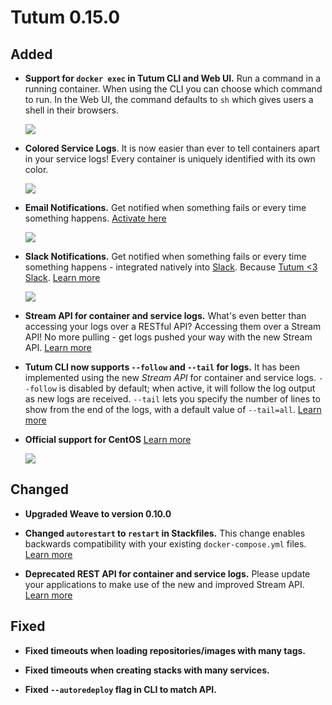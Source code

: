 # Tutum 0.15.0

## Added 

- **Support for `docker exec` in Tutum CLI and Web UI.** Run a command in a running container. When using the CLI you can choose which command to run. In the Web UI, the command defaults to `sh` which gives users a shell in their browsers.
 
  ![](http://s.tutum.co/changelog/0.15.0/docker-exec-ui.gif)
  
- **Colored Service Logs**. It is now easier than ever to tell containers apart in your service logs! Every container is uniquely identified with its own color.

  ![](http://s.tutum.co/changelog/0.15.0/colored_logs.gif)

- **Email Notifications.** Get notified when something fails or every time something happens. [Activate here](https://dashboard.tutum.co/account/#container-notifications)

  ![](http://s.tutum.co/changelog/0.15.0/email.png)

- **Slack Notifications.** Get notified when something fails or every time something happens - integrated natively into [Slack](http://slack.com). Because [Tutum <3 Slack](https://tutum-community.slack.com/). [Learn more](https://support.tutum.co/support/solutions/articles/5000626929)

  ![](http://s.tutum.co/changelog/0.15.0/slack.png)

- **Stream API for container and service logs.** What's even better than accessing your logs over a RESTful API? Accessing them over a Stream API! No more pulling - get logs pushed your way with the new Stream API. [Learn more](https://docs.tutum.co/v2/api/?shell#get-the-logs-of-a-container)
 
- **Tutum CLI now supports `--follow` and `--tail` for logs.** It has been implemented using the new *Stream API* for container and service logs. `--follow` is disabled by default; when active, it will follow the log output as new logs are received. `--tail` lets you specify the number of lines to show from the end of the logs, with a default value of `--tail=all`. [Learn more](https://github.com/tutumcloud/tutum-cli)

- **Official support for CentOS** [Learn more](http://blog.tutum.co/2015/05/25/tutum-now-supports-centos/)

  ![](http://s.tutum.co/changelog/0.15.0/tutum%20support%20centos.png)

## Changed
- **Upgraded Weave to version 0.10.0**

- **Changed `autorestart` to `restart` in Stackfiles.** This change enables backwards compatibility with your existing `docker-compose.yml` files. [Learn more](https://docs.tutum.co/v2/api/?shell#stacks)

- **Deprecated REST API for container and service logs.** Please update your applications to make use of the new and improved Stream API. [Learn more](http://docs.tutum.co/v2/api/?shell#stream-api)

## Fixed
- **Fixed timeouts when loading repositories/images with many tags.**

- **Fixed timeouts when creating stacks with many services.**

- **Fixed `--autoredeploy` flag in CLI to match API.**
